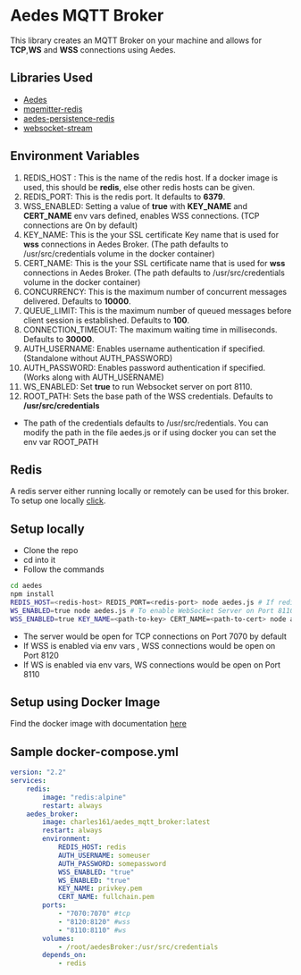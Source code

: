 # Aedes MQTT Broker

This library creates an MQTT Broker on your machine and allows for **TCP**,**WS** and **WSS** connections using Aedes.

## Libraries Used

-   [Aedes]
-   [mqemitter-redis]
-   [aedes-persistence-redis]
-   [websocket-stream]

## Environment Variables

1. REDIS_HOST : This is the name of the redis host. If a docker image is used, this should be **redis**, else other redis hosts can be given.
2. REDIS_PORT: This is the redis port. It defaults to **6379**.
3. WSS_ENABLED: Setting a value of **true** with **KEY_NAME** and **CERT_NAME** env vars defined, enables WSS connections. (TCP connections are On by default)
4. KEY_NAME: This is the your SSL certificate Key name that is used for **wss** connections in Aedes Broker. (The path defaults to /usr/src/credentials volume in the docker container)
5. CERT_NAME: This is the your SSL certificate name that is used for **wss** connections in Aedes Broker. (The path defaults to /usr/src/credentials volume in the docker container)
6. CONCURRENCY: This is the maximum number of concurrent messages delivered. Defaults to **10000**.
7. QUEUE_LIMIT: This is the maximum number of queued messages before client session is established. Defaults to **100**.
8. CONNECTION_TIMEOUT: The maximum waiting time in milliseconds. Defaults to **30000**.
9. AUTH_USERNAME: Enables username authentication if specified. (Standalone without AUTH_PASSWORD)
10. AUTH_PASSWORD: Enables password authentication if specified. (Works along with AUTH_USERNAME)
11. WS_ENABLED: Set **true** to run Websocket server on port 8110.
12. ROOT_PATH: Sets the base path of the WSS credentials. Defaults to **/usr/src/credentials**

-   The path of the credentials defaults to /usr/src/redentials. You can modify the path in the file aedes.js or if using docker you can set the env var ROOT_PATH

## Redis

A redis server either running locally or remotely can be used for this broker. To setup one locally [click].

## Setup locally

-   Clone the repo
-   cd into it
-   Follow the commands

```bash
cd aedes
npm install
REDIS_HOST=<redis-host> REDIS_PORT=<redis-port> node aedes.js # If redis is setup
WS_ENABLED=true node aedes.js # To enable WebSocket Server on Port 8110
WSS_ENABLED=true KEY_NAME=<path-to-key> CERT_NAME=<path-to-cert> node aedes.js # To enable WSS Server on Port 8120
```

-   The server would be open for TCP connections on Port 7070 by default
-   If WSS is enabled via env vars , WSS connections would be open on Port 8120
-   If WS is enabled via env vars, WS connections would be open on Port 8110

## Setup using Docker Image

Find the docker image with documentation [here]

## Sample docker-compose.yml

```yml
version: "2.2"
services:
    redis:
        image: "redis:alpine"
        restart: always
    aedes_broker:
        image: charles161/aedes_mqtt_broker:latest
        restart: always
        environment:
            REDIS_HOST: redis
            AUTH_USERNAME: someuser
            AUTH_PASSWORD: somepassword
            WSS_ENABLED: "true"
            WS_ENABLED: "true"
            KEY_NAME: privkey.pem
            CERT_NAME: fullchain.pem
        ports:
            - "7070:7070" #tcp
            - "8120:8120" #wss
            - "8110:8110" #ws
        volumes:
            - /root/aedesBroker:/usr/src/credentials
        depends_on:
            - redis
```

[mqemitter-redis]: https://www.npmjs.com/mqemitter-redis
[aedes-persistence-redis]: aedes-persistence-redis
[aedes]: https://github.com/moscajs/aedes
[websocket-stream]: https://www.npmjs.com/package/websocket-stream
[here]: https://hub.docker.com/r/charles161/aedes_mqtt_broker
[click]: https://redis.io/topics/quickstart.
